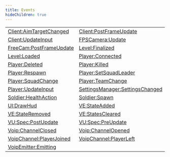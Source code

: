 ```yaml
---
title: Events
hideChildren: true
---
```


|   |   |
| --- | --- |
| [Client:AimTargetChanged](/vext/ref/client/event/client_aimtargetchanged) | [Client:PostFrameUpdate](/vext/ref/client/event/client_postframeupdate) |
| [Client:UpdateInput](/vext/ref/client/event/client_updateinput) | [FPSCamera:Update](/vext/ref/client/event/fpscamera_update) |
| [FreeCam:PostFrameUpdate](/vext/ref/client/event/freecam_postframeupdate) | [Level:Finalized](/vext/ref/client/event/level_finalized) |
| [Level:Loaded](/vext/ref/client/event/level_loaded) | [Player:Connected](/vext/ref/client/event/player_connected) |
| [Player:Deleted](/vext/ref/client/event/player_deleted) | [Player:Killed](/vext/ref/client/event/player_killed) |
| [Player:Respawn](/vext/ref/client/event/player_respawn) | [Player:SetSquadLeader](/vext/ref/client/event/player_setsquadleader) |
| [Player:SquadChange](/vext/ref/client/event/player_squadchange) | [Player:TeamChange](/vext/ref/client/event/player_teamchange) |
| [Player:UpdateInput](/vext/ref/client/event/player_updateinput) | [SettingsManager:SettingsChanged](/vext/ref/client/event/settingsmanager_settingschanged) |
| [Soldier:HealthAction](/vext/ref/client/event/soldier_healthaction) | [Soldier:Spawn](/vext/ref/client/event/soldier_spawn) |
| [UI:DrawHud](/vext/ref/client/event/ui_drawhud) | [VE:StateAdded](/vext/ref/client/event/ve_stateadded) |
| [VE:StateRemoved](/vext/ref/client/event/ve_stateremoved) | [VE:StatesCleared](/vext/ref/client/event/ve_statescleared) |
| [VU:Spec:PostUpdate](/vext/ref/client/event/vu_spec_postupdate) | [VU:Spec:PreUpdate](/vext/ref/client/event/vu_spec_preupdate) |
| [Voip:ChannelClosed](/vext/ref/client/event/voip_channelclosed) | [Voip:ChannelOpened](/vext/ref/client/event/voip_channelopened) |
| [VoipChannel:PlayerJoined](/vext/ref/client/event/voipchannel_playerjoined) | [VoipChannel:PlayerLeft](/vext/ref/client/event/voipchannel_playerleft) |
| [VoipEmitter:Emitting](/vext/ref/client/event/voipemitter_emitting) | |

